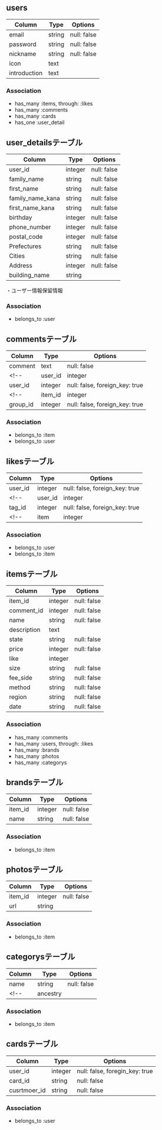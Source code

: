 <!-- mercari DB -->
<!-- usersテーブル -->
## users
|Column|Type|Options|
|------|----|-------|
|email|string|null: false|
|password|string|null: false|
|nickname|string|null: false|
|icon|text||
|introduction|text||
### Association
- has_many :items, through: :likes
- has_many :comments
- has_many :cards
- has_one :user_detail

## user_detailsテーブル
|Column|Type|Options|
|------|----|-------|
|user_id|integer|null: false|
|family_name|string|null: false|
|first_name|string|null: false|
|family_name_kana|string|null: false|
|first_name_kana|string|null: false|
|birthday|integer|null: false|
|phone_number|integer|null: false|
|postal_code|integer|null: false|
|Prefectures|string|null: false|
|Cities|string|null: false|
|Address|integer|null: false|
|building_name|string||
・ユーザー情報保留情報
### Association
- belongs_to :user

## commentsテーブル
|Column|Type|Options|
|------|----|-------|
|comment|text|null: false|
<!-- |user_id|integer|null: false|外部キーを参照するかしないか迷っています -->
|user_id|integer|null: false, foreign_key: true|
<!-- |item_id|integer|null: false| -->
|group_id|integer|null: false, foreign_key: true|
### Association
- belongs_to :item
- belongs_to :user

## likesテーブル
|Column|Type|Options|
|------|----|-------|
|user_id|integer|null: false, foreign_key: true|
<!-- |user_id|integer|null: false| -->
|tag_id|integer|null: false, foreign_key: true|
<!-- |item|integer|null: false| -->
### Association
- belongs_to :user
- belongs_to :item

## itemsテーブル
|Column|Type|Options|
|------|----|-------|
|item_id|integer|null: false|
|comment_id|integer|null: false|
|name|string|null: false|
|description|text||
|state|string|null: false|
|price|integer|null: false|
|like|integer||
|size|string|null: false|
|fee_side|string|null: false|
|method|string|null: false|
|region|string|null: false|
|date|string|null: false|

### Association
- has_many :comments
- has_many :users, through: :likes
- has_many :brands
- has_many :photos
- has_many :categorys

## brandsテーブル
|Column|Type|Options|
|------|----|-------|
|item_id|integer|null: false|
|name|string|null: false|
### Association
- belongs_to :item

## photosテーブル
|Column|Type|Options|
|------|----|-------|
|item_id|integer|null: false|
|url|string||
### Association
- belongs_to :item

## categorysテーブル
|Column|Type|Options|
|------|----|-------|
|name|string|null: false|
<!-- |ancestry|||調べ中 -->
### Association
- belongs_to :item

## cardsテーブル
|Column|Type|Options|
|------|----|-------|
|user_id|integer|null: false, foregin_key: true|
|card_id|string|null: false|
|cusrtmoer_id|string|null: false|
### Association
- belongs_to :user
